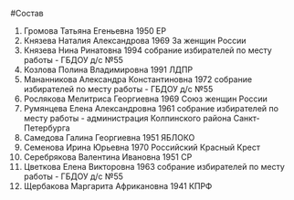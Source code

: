 #Состав
1. Громова Татьяна Егеньевна 1950 ЕР
2. Князева Наталия Александрова 1969 За женщин России
3. Князева Нина Ринатовна 1994 собрание избирателей по месту работы - ГБДОУ д/с №55
4. Козлова Полина Владимировна 1991 ЛДПР
5. Мананникова Александра Константиновна 1972 собрание избирателей по месту работы - ГБДОУ д/с №55
6. Рослякова Мелитриса Георгиевна 1969 Союз женщин России
7. Румянцева Елена Александровна 1961 собрание избирателей по месту работы - администрация Колпинского района Санкт-Петербурга
8. Самедова Галина Георгиевна 1951 ЯБЛОКО
9. Семенова Ирина Юрьевна 1970 Российский Красный Крест
10. Серебрякова Валентина Ивановна 1951 СР
11. Цветкова Елена Викторовна 1963 собрание избирателей по месту работы - ГБДОУ д/с №55
12. Щербакова Маргарита Африкановна 1941 КПРФ
